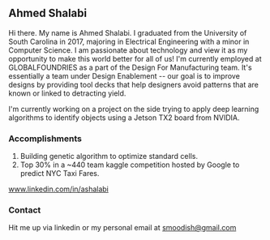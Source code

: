 ## Ahmed Shalabi

Hi there. My name is Ahmed Shalabi. I graduated from the University of South Carolina in 2017, majoring in Electrical Engineering with a minor in Computer Science. I am passionate about technology and view it as my opportunity to make this world better for all of us! I'm currently employed at GLOBALFOUNDRIES as a part of the Design For Manufacturing team. It's essentially a team under Design Enablement -- our goal is to improve designs by providing tool decks that help designers avoid patterns that are known or linked to detracting yield.

I'm currently working on a project on the side trying to apply deep learning algorithms to identify objects using a Jetson TX2 board from NVIDIA.

### Accomplishments

1. Building genetic algorithm to optimize standard cells.
2. Top 30% in a ~440 team kaggle competition hosted by Google to predict NYC Taxi Fares.


www.linkedin.com/in/ashalabi

### Contact

Hit me up via linkedin or my personal email at smoodish@gmail.com
